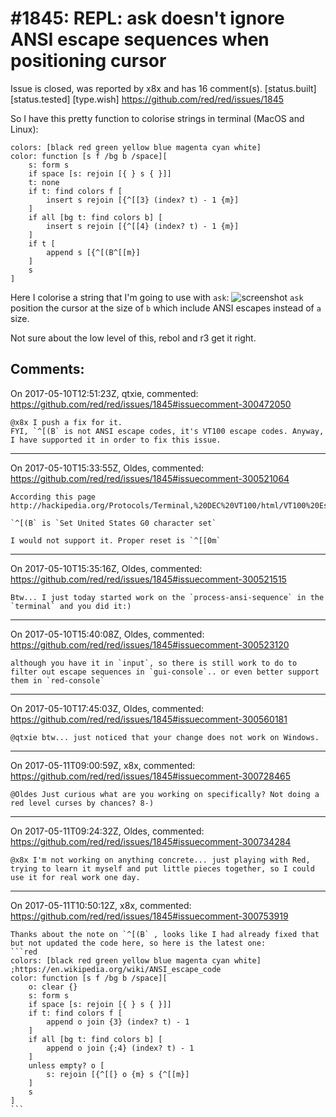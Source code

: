 
#1845: REPL: ask doesn't ignore ANSI escape sequences when positioning cursor
================================================================================
Issue is closed, was reported by x8x and has 16 comment(s).
[status.built] [status.tested] [type.wish]
<https://github.com/red/red/issues/1845>

So I have this pretty function to colorise strings in terminal (MacOS and Linux):

``` rebol
colors: [black red green yellow blue magenta cyan white]
color: function [s f /bg b /space][
    s: form s
    if space [s: rejoin [{ } s { }]]
    t: none
    if t: find colors f [
        insert s rejoin [{^[[3} (index? t) - 1 {m}]
    ]
    if all [bg t: find colors b] [
        insert s rejoin [{^[[4} (index? t) - 1 {m}]
    ]
    if t [
        append s [{^[(B^[[m}]
    ]
    s
]
```

Here I colorise a string that I'm going to use with `ask`:
![screenshot](https://cloud.githubusercontent.com/assets/9579520/14768738/369e8832-0a74-11e6-9086-a196615d072f.png)
`ask` position the cursor at the size of `b` which include ANSI escapes instead of `a` size.

Not sure about the low level of this, rebol and r3 get it right.



Comments:
--------------------------------------------------------------------------------

On 2017-05-10T12:51:23Z, qtxie, commented:
<https://github.com/red/red/issues/1845#issuecomment-300472050>

    @x8x I push a fix for it.
    FYI, `^[(B` is not ANSI escape codes, it's VT100 escape codes. Anyway, I have supported it in order to fix this issue.

--------------------------------------------------------------------------------

On 2017-05-10T15:33:55Z, Oldes, commented:
<https://github.com/red/red/issues/1845#issuecomment-300521064>

    According this page http://hackipedia.org/Protocols/Terminal,%20DEC%20VT100/html/VT100%20Escape%20Codes.html
    
    `^[(B` is `Set United States G0 character set`
    
    I would not support it. Proper reset is `^[[0m`

--------------------------------------------------------------------------------

On 2017-05-10T15:35:16Z, Oldes, commented:
<https://github.com/red/red/issues/1845#issuecomment-300521515>

    Btw... I just today started work on the `process-ansi-sequence` in the `terminal` and you did it:)

--------------------------------------------------------------------------------

On 2017-05-10T15:40:08Z, Oldes, commented:
<https://github.com/red/red/issues/1845#issuecomment-300523120>

    although you have it in `input`, so there is still work to do to filter out escape sequences in `gui-console`.. or even better support them in `red-console`

--------------------------------------------------------------------------------

On 2017-05-10T17:45:03Z, Oldes, commented:
<https://github.com/red/red/issues/1845#issuecomment-300560181>

    @qtxie btw... just noticed that your change does not work on Windows.

--------------------------------------------------------------------------------

On 2017-05-11T09:00:59Z, x8x, commented:
<https://github.com/red/red/issues/1845#issuecomment-300728465>

    @Oldes Just curious what are you working on specifically? Not doing a red level curses by chances? 8-)

--------------------------------------------------------------------------------

On 2017-05-11T09:24:32Z, Oldes, commented:
<https://github.com/red/red/issues/1845#issuecomment-300734284>

    @x8x I'm not working on anything concrete... just playing with Red, trying to learn it myself and put little pieces together, so I could use it for real work one day.

--------------------------------------------------------------------------------

On 2017-05-11T10:50:12Z, x8x, commented:
<https://github.com/red/red/issues/1845#issuecomment-300753919>

    Thanks about the note on `^[(B` , looks like I had already fixed that but not updated the code here, so here is the latest one:
    ```red
    colors: [black red green yellow blue magenta cyan white]
    ;https://en.wikipedia.org/wiki/ANSI_escape_code
    color: function [s f /bg b /space][
    	o: clear {}
    	s: form s
    	if space [s: rejoin [{ } s { }]]
    	if t: find colors f [
    		append o join {3} (index? t) - 1
    	]
    	if all [bg t: find colors b] [
    		append o join {;4} (index? t) - 1
    	]
    	unless empty? o [
    		s: rejoin [{^[[} o {m} s {^[[m}]
    	]
    	s
    ]
    ```

